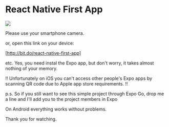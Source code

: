 # React Native First App

<image src='https://qr.expo.dev/expo-go?owner=superivaan&slug=react-native-first-app&releaseChannel=default&host=exp.host'/>

Please use your smartphone camera.

or, open this link on your device:

[http://bit.do/react-native-first-app]


etc. Yes, you need instal the Expo app, but don't worry, it takes almost nothing of your memory. 

!! Unfortunately on iOS you can't access other people's Expo apps by scanning QR code due to Apple app store requirements. !!

p.s. So if you still want to see this simple project through Expo Go, drop me a line and I'll add you to the project members in Expo

On Android everything works without problems.


Thank you for watching.
